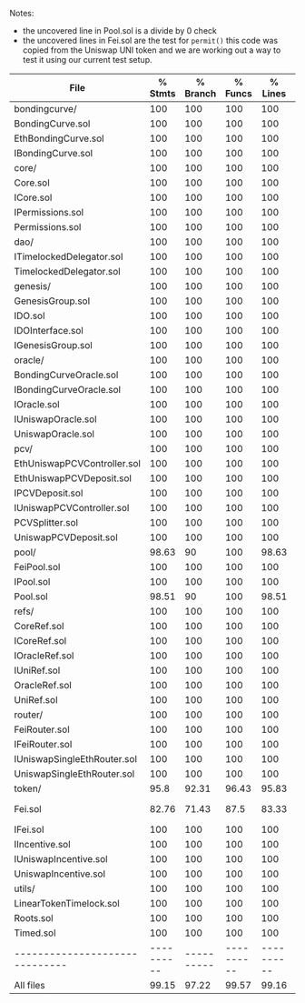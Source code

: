 Notes: 
* the uncovered line in Pool.sol is a divide by 0 check
* the uncovered lines in Fei.sol are the test for `permit()` this code was copied from the Uniswap UNI token and we are working out a way to test it using our current test setup.


File                          |  % Stmts | % Branch |  % Funcs |  % Lines |Uncovered Lines |
------------------------------|----------|----------|----------|----------|----------------|
 bondingcurve/                |      100 |      100 |      100 |      100 |                |
  BondingCurve.sol            |      100 |      100 |      100 |      100 |                |
  EthBondingCurve.sol         |      100 |      100 |      100 |      100 |                |
  IBondingCurve.sol           |      100 |      100 |      100 |      100 |                |
 core/                        |      100 |      100 |      100 |      100 |                |
  Core.sol                    |      100 |      100 |      100 |      100 |                |
  ICore.sol                   |      100 |      100 |      100 |      100 |                |
  IPermissions.sol            |      100 |      100 |      100 |      100 |                |
  Permissions.sol             |      100 |      100 |      100 |      100 |                |
 dao/                         |      100 |      100 |      100 |      100 |                |
  ITimelockedDelegator.sol    |      100 |      100 |      100 |      100 |                |
  TimelockedDelegator.sol     |      100 |      100 |      100 |      100 |                |
 genesis/                     |      100 |      100 |      100 |      100 |                |
  GenesisGroup.sol            |      100 |      100 |      100 |      100 |                |
  IDO.sol                     |      100 |      100 |      100 |      100 |                |
  IDOInterface.sol            |      100 |      100 |      100 |      100 |                |
  IGenesisGroup.sol           |      100 |      100 |      100 |      100 |                |
 oracle/                      |      100 |      100 |      100 |      100 |                |
  BondingCurveOracle.sol      |      100 |      100 |      100 |      100 |                |
  IBondingCurveOracle.sol     |      100 |      100 |      100 |      100 |                |
  IOracle.sol                 |      100 |      100 |      100 |      100 |                |
  IUniswapOracle.sol          |      100 |      100 |      100 |      100 |                |
  UniswapOracle.sol           |      100 |      100 |      100 |      100 |                |
 pcv/                         |      100 |      100 |      100 |      100 |                |
  EthUniswapPCVController.sol |      100 |      100 |      100 |      100 |                |
  EthUniswapPCVDeposit.sol    |      100 |      100 |      100 |      100 |                |
  IPCVDeposit.sol             |      100 |      100 |      100 |      100 |                |
  IUniswapPCVController.sol   |      100 |      100 |      100 |      100 |                |
  PCVSplitter.sol             |      100 |      100 |      100 |      100 |                |
  UniswapPCVDeposit.sol       |      100 |      100 |      100 |      100 |                |
 pool/                        |    98.63 |       90 |      100 |    98.63 |                |
  FeiPool.sol                 |      100 |      100 |      100 |      100 |                |
  IPool.sol                   |      100 |      100 |      100 |      100 |                |
  Pool.sol                    |    98.51 |       90 |      100 |    98.51 |             70 |
 refs/                        |      100 |      100 |      100 |      100 |                |
  CoreRef.sol                 |      100 |      100 |      100 |      100 |                |
  ICoreRef.sol                |      100 |      100 |      100 |      100 |                |
  IOracleRef.sol              |      100 |      100 |      100 |      100 |                |
  IUniRef.sol                 |      100 |      100 |      100 |      100 |                |
  OracleRef.sol               |      100 |      100 |      100 |      100 |                |
  UniRef.sol                  |      100 |      100 |      100 |      100 |                |
 router/                      |      100 |      100 |      100 |      100 |                |
  FeiRouter.sol               |      100 |      100 |      100 |      100 |                |
  IFeiRouter.sol              |      100 |      100 |      100 |      100 |                |
  IUniswapSingleEthRouter.sol |      100 |      100 |      100 |      100 |                |
  UniswapSingleEthRouter.sol  |      100 |      100 |      100 |      100 |                |
 token/                       |     95.8 |    92.31 |    96.43 |    95.83 |                |
  Fei.sol                     |    82.76 |    71.43 |     87.5 |    83.33 |... 101,102,103 |
  IFei.sol                    |      100 |      100 |      100 |      100 |                |
  IIncentive.sol              |      100 |      100 |      100 |      100 |                |
  IUniswapIncentive.sol       |      100 |      100 |      100 |      100 |                |
  UniswapIncentive.sol        |      100 |      100 |      100 |      100 |                |
 utils/                       |      100 |      100 |      100 |      100 |                |
  LinearTokenTimelock.sol     |      100 |      100 |      100 |      100 |                |
  Roots.sol                   |      100 |      100 |      100 |      100 |                |
  Timed.sol                   |      100 |      100 |      100 |      100 |                |
------------------------------|----------|----------|----------|----------|----------------|
All files                     |    99.15 |    97.22 |    99.57 |    99.16 |                |
